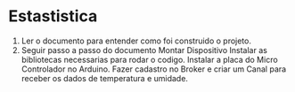 # Estastistica

1) Ler o documento para entender como foi construido o projeto.
2) Seguir passo a passo do documento
  Montar Dispositivo
  Instalar as bibliotecas necessarias para rodar o codigo.
  Instalar a placa do Micro Controlador no Arduino.
  Fazer cadastro no Broker e criar um Canal para receber os dados de temperatura e umidade.
